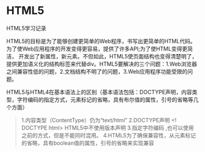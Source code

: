 # HTML5
HTML5学习记录


HTML5的目标是为了能够创建更简单的Web程序，书写出更简单的HTML代码。为了使Web应用程序的开发变得更容易，提供了许多API;为了使HTML变得更简洁，
开发出了新属性，新元素。不但如此，HTML5使页面结构也变得清楚明了，提供更加语义化的结构标签来代替div。HTML5要解决的三个问题：1.Web浏览器之间兼容性低的问题，2.文档结构不明了的问题，3.Web应用程序功能受限的问题。

HTML5与HTML4在基本语法上的区别（基本语法包括：DOCTYPE声明，内容类型，字符编码的指定方式，元素标记的省略，具有布尔值的属性，引号的省略等几个方面）
>1.内容类型（ContentType）仍为“text/html”
>2.DOCTYPE声明
 ><! DOCTYPE html>
> HTML5中不使用版本声明
>3.指定字符编码
><meta charset="utf-8">,也可以使用之前的方式，但是不能同时混用。
>4.HTML5为了确保兼容性，从元素标记的省略，具有boolean值的属性，引号的省略来实现兼容


